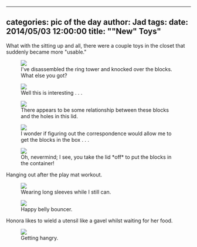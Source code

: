 
---
categories: pic of the day
author: Jad
tags: 
date: 2014/05/03 12:00:00
title: "\"New\" Toys"
---
What with the sitting up and all, there were a couple toys in the closet that suddenly became more "usable."


<figure>
<img src="/img/2014/05/03/img_20140503105608_medium.jpg" />
<figcaption>I've disassembled the ring tower and knocked over the blocks.  What else you got?</figcaption>
</figure>

<figure>
<img src="/img/2014/05/03/img_8205_medium.jpg" />
<figcaption>Well this is interesting . . .</figcaption>
</figure>


<figure>
<img src="/img/2014/05/03/img_8204_medium.jpg" />
<figcaption>There appears to be some relationship between these blocks and the holes in this lid.</figcaption>
</figure>

<figure>
<img src="/img/2014/05/03/img_8207_medium.jpg" />
<figcaption>I wonder if figuring out the correspondence would allow me to get the blocks in the box . . .</figcaption>
</figure>


<figure>
<img src="/img/2014/05/03/img_8200_medium.jpg" />
<figcaption>Oh, nevermind; I see, you take the lid *off* to put the blocks in the container!</figcaption>

</figure>
Hanging out after the play mat workout.

<figure>
<img src="/img/2014/05/03/img_20140503142616_medium.jpg" />
<figcaption>Wearing long sleeves while I still can.</figcaption>
</figure>


<figure>
<img src="/img/2014/05/03/img_20140503180010_medium.jpg" />
<figcaption>Happy belly bouncer.</figcaption>
</figure>

Honora likes to wield a utensil like a gavel whilst waiting for her food.

<figure>
<img src="/img/2014/05/03/img_20140503113401_medium.jpg" />
<figcaption>Getting hangry.</figcaption>
</figure>
